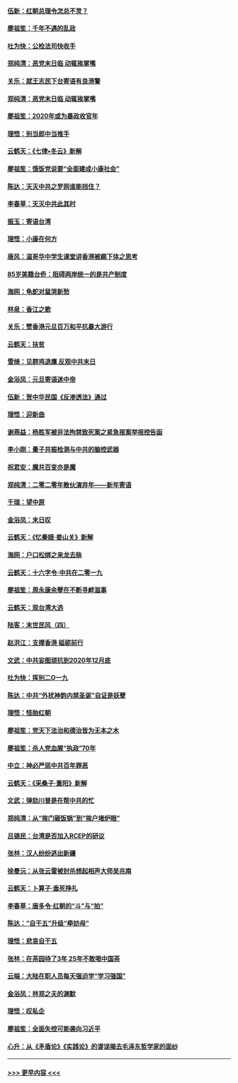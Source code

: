 #### [伍新：红朝总理令怎总不灵？](../pages/nsc993/n11770813.md?t=01070602) 
#### [廖祖笙：千年不遇的乱政](../pages/nsc993/n11770373.md?t=01070602) 
#### [吐为快：公检法司快收手](../pages/nsc993/n11770359.md?t=01070602) 
#### [郑纯清：恶党末日临 动辄挨掌嘴](../pages/nsc993/n11769912.md?t=01070602) 
#### [关乐：就王志民下台寄语有良港警](../pages/nsc993/n11769903.md?t=01070602) 
#### [郑纯清：恶党末日临 动辄挨掌嘴](../pages/nsc993/n11769356.md?t=01070602) 
#### [廖祖笙：2020年或为暴政收官年](../pages/nsc993/n11768216.md?t=01070602) 
#### [理悟：别当郎中当推手](../pages/nsc993/n11768243.md?t=01070602) 
#### [云鹤天：《七律▪冬云》新解](../pages/nsc993/n11768204.md?t=01070602) 
#### [廖祖笙：饿饭党说要“全面建成小康社会”](../pages/nsc993/n11767482.md?t=01070602) 
#### [陈达：天灭中共之罗网谁能挡住？](../pages/nsc993/n11767465.md?t=01070602) 
#### [李春草：天灭中共此其时](../pages/nsc993/n11767452.md?t=01070602) 
#### [振玉：寄语台湾](../pages/nsc993/n11767432.md?t=01070602) 
#### [理悟：小康在何方](../pages/nsc993/n11767394.md?t=01070602) 
#### [唐风：温哥华中学生课堂讲香港被踢下体之思考](../pages/nsc993/n11766848.md?t=01070602) 
#### [85岁美籍台侨：阻碍两岸统一的是共产制度](../pages/nsc993/n11765043.md?t=01070602) 
#### [海网：龟蛇对鼠哭新愁](../pages/nsc993/n11764895.md?t=01070602) 
#### [林泉：香江之歌](../pages/nsc993/n11764415.md?t=01070602) 
#### [关乐：赞香港元旦百万和平抗暴大游行](../pages/nsc993/n11764382.md?t=01070602) 
#### [云鹤天：扶贫](../pages/nsc993/n11764245.md?t=01070602) 
#### [雪绮：见群鸡退鹰  反观中共末日](../pages/nsc993/n11762112.md?t=01070602) 
#### [金浴凤：元旦寄语迷中帝](../pages/nsc993/n11761788.md?t=01070602) 
#### [伍新：贺中华民国《反渗透法》通过](../pages/nsc993/n11761994.md?t=01070602) 
#### [理悟：迎新曲](../pages/nsc993/n11761152.md?t=01070602) 
#### [谢燕益：杨胜军被非法拘禁致死案之紧急报案举报控告函](../pages/nsc993/n11756134.md?t=01070602) 
#### [李小刚：量子共振检测与中共的脑控武器](../pages/nsc993/n11754518.md?t=01070602) 
#### [祝君安：魔共百变亦是魔](../pages/nsc993/n11754469.md?t=01070602) 
#### [郑纯清：二零二零年散伙演弃年——新年寄语](../pages/nsc993/n11754195.md?t=01070602) 
#### [千瑞：望中原](../pages/nsc993/n11754159.md?t=01070602) 
#### [金浴凤：末日叹](../pages/nsc993/n11752359.md?t=01070602) 
#### [云鹤天：《忆秦娥‧娄山关》新解](../pages/nsc993/n11752348.md?t=01070602) 
#### [海网：户口松绑之来龙去脉](../pages/nsc993/n11752328.md?t=01070602) 
#### [云鹤天：十六字令‧中共在二零一九](../pages/nsc993/n11752305.md?t=01070602) 
#### [廖祖笙：周永康余孽在不断寻衅滋事](../pages/nsc993/n11751013.md?t=01070602) 
#### [云鹤天：观台湾大选](../pages/nsc993/n11751007.md?t=01070602) 
#### [陆客：末世民风（四）](../pages/nsc993/n11749203.md?t=01070602) 
#### [赵洪江：支撑香港 砥砺前行](../pages/nsc993/n11748482.md?t=01070602) 
#### [文武：中共妄图顽抗到2020年12月底](../pages/nsc993/n11748446.md?t=01070602) 
#### [吐为快：挥别二O一九](../pages/nsc993/n11748411.md?t=01070602) 
#### [陈达：中共“外扰神韵内禁圣诞”自证是妖孽](../pages/nsc993/n11748226.md?t=01070602) 
#### [理悟：怪胎红朝](../pages/nsc993/n11748206.md?t=01070602) 
#### [廖祖笙：党天下法治和德治皆为无本之木](../pages/nsc993/n11748135.md?t=01070602) 
#### [廖祖笙：杀人党血腥“执政”70年](../pages/nsc993/n11745144.md?t=01070602) 
#### [中立：神必严惩中共百年罪恶](../pages/nsc993/n11744970.md?t=01070602) 
#### [云鹤天：《采桑子‧重阳》新解](../pages/nsc993/n11744948.md?t=01070602) 
#### [文武：弹劾川普是在帮中共的忙](../pages/nsc993/n11744758.md?t=01070602) 
#### [郑纯清：从“挨门砸饭锅”到“挨户堵炉眼”](../pages/nsc993/n11744745.md?t=01070602) 
#### [吕锡民：台湾是否加入RCEP的研议](../pages/nsc993/n11744701.md?t=01070602) 
#### [张林：汉人纷纷逃出新疆](../pages/nsc993/n11743530.md?t=01070602) 
#### [徐曼沅：从张云雷被封杀想起相声大师吴兆南](../pages/nsc993/n11741816.md?t=01070602) 
#### [云鹤天：卜算子‧垂死挣扎](../pages/nsc993/n11739956.md?t=01070602) 
#### [李春草：唐多令‧红朝的“斗”与“拍”](../pages/nsc993/n11739830.md?t=01070602) 
#### [陈达：“自干五”升级“牵妨母”](../pages/nsc993/n11739724.md?t=01070602) 
#### [理悟：悲哀自干五](../pages/nsc993/n11739547.md?t=01070602) 
#### [张林：在茶园待了3年 25年不敢喝中国茶](../pages/nsc993/n11739240.md?t=01070602) 
#### [云端：大陆在职人员每天强迫学“学习强国”](../pages/nsc993/n11738735.md?t=01070602) 
#### [金浴凤：林郑之夫的渊默](../pages/nsc993/n11737735.md?t=01070602) 
#### [理悟：叹私企](../pages/nsc993/n11737715.md?t=01070602) 
#### [廖祖笙：全面失控可能袭向习近平](../pages/nsc993/n11737704.md?t=01070602) 
#### [心升：从《矛盾论》《实践论》的谬误揭去毛泽东哲学家的面纱](../pages/nsc993/n11736962.md?t=01070602) 

----
#### [ >>> 更早内容 <<< ](../indexes/nsc993-earlier.md)
